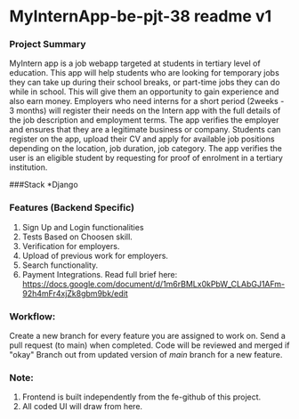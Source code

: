 # MyInternApp-be-pjt-38 __readme v1__

### Project Summary
MyIntern app is a job webapp targeted at students in tertiary level of education. This app will help students who are looking for temporary jobs they can take up during their school breaks, or part-time jobs they can do while in school. This will give them an opportunity to gain experience and also earn money. Employers who need interns for a short period (2weeks - 3 months) will register their needs on the Intern app with the full details of the job description and employment terms. The app verifies the employer and ensures that they are a legitimate business or company. Students can register on the app, upload their CV and apply for available job positions depending on the location, job duration, job category.
The app verifies the user is an eligible student by requesting for proof of enrolment in a tertiary institution.  

###Stack
*Django

### Features (Backend Specific)
1. Sign Up and Login functionalities
2. Tests Based on Choosen skill.
3. Verification for employers.
4. Upload of previous work for employers.
5. Search functionality.
6. Payment Integrations.
    Read full brief here: https://docs.google.com/document/d/1m6rBMLx0kPbW_CLAbGJ1AFm-92h4mFr4xjZk8gbm9bk/edit

### Workflow:
Create a new branch for every feature you are assigned to work on.
Send a pull request (to main) when completed.
Code will be reviewed and merged if "okay"
Branch out from updated version of _main_ branch for a new feature.


### Note:
1. Frontend is built independently from the fe-github of this project.
2. All coded UI will draw from here.
